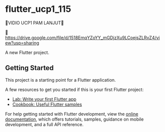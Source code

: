 # flutter_ucp1_115

📍VIDIO UCP1 PAM LANJUT📍

📍 https://drive.google.com/file/d/1518EmqYZoYY_mGDjzXu9LCoejsZLRvZ4/view?usp=sharing




A new Flutter project.

## Getting Started

This project is a starting point for a Flutter application.

A few resources to get you started if this is your first Flutter project:

- [Lab: Write your first Flutter app](https://docs.flutter.dev/get-started/codelab)
- [Cookbook: Useful Flutter samples](https://docs.flutter.dev/cookbook)

For help getting started with Flutter development, view the
[online documentation](https://docs.flutter.dev/), which offers tutorials,
samples, guidance on mobile development, and a full API reference.


